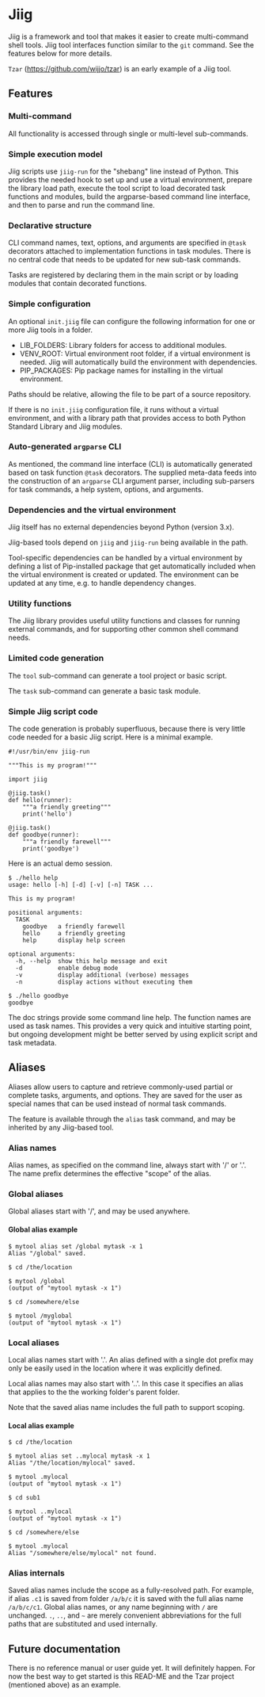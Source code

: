 # Jiig

Jiig is a framework and tool that makes it easier to create multi-command shell
tools. Jiig tool interfaces function similar to the `git` command. See the
features below for more details.

`Tzar` (https://github.com/wijjo/tzar) is an early example of a Jiig tool.

## Features

### Multi-command

All functionality is accessed through single or multi-level sub-commands.

### Simple execution model

Jiig scripts use `jiig-run` for the "shebang" line instead of Python. This
provides the needed hook to set up and use a virtual environment, prepare the
library load path, execute the tool script to load decorated task functions and
modules, build the argparse-based command line interface, and then to parse and
run the command line.

### Declarative structure

CLI command names, text, options, and arguments are specified in `@task`
decorators attached to implementation functions in task modules. There is no
central code that needs to be updated for new sub-task commands.

Tasks are registered by declaring them in the main script or by loading modules
that contain decorated functions.

### Simple configuration

An optional `init.jiig` file can configure the following information for one or
more Jiig tools in a folder.

* LIB_FOLDERS: Library folders for access to additional modules.
* VENV_ROOT: Virtual environment root folder, if a virtual environment is
  needed. Jiig will automatically build the environment with dependencies. 
* PIP_PACKAGES: Pip package names for installing in the virtual environment. 

Paths should be relative, allowing the file to be part of a source repository.

If there is no `init.jiig` configuration file, it runs without a virtual
environment, and with a library path that provides access to both Python
Standard Library and Jiig modules.

### Auto-generated `argparse` CLI

As mentioned, the command line interface (CLI) is automatically generated based
on task function `@task` decorators. The supplied meta-data feeds into the
construction of an `argparse` CLI argument parser, including sub-parsers for 
task commands, a help system, options, and arguments.

### Dependencies and the virtual environment

Jiig itself has no external dependencies beyond Python (version 3.x).
 
Jiig-based tools depend on `jiig` and `jiig-run` being available in the path.

Tool-specific dependencies can be handled by a virtual environment by defining a
list of Pip-installed package that get automatically included when the virtual
environment is created or updated. The environment can be updated at any
time, e.g. to handle dependency changes.

### Utility functions

The Jiig library provides useful utility functions and classes for running
external commands, and for supporting other common shell command needs.

### Limited code generation

The `tool` sub-command can generate a tool project or basic script.

The `task` sub-command can generate a basic task module.

### Simple Jiig script code

The code generation is probably superfluous, because there is very little code
needed for a basic Jiig script. Here is a minimal example.

```
#!/usr/bin/env jiig-run

"""This is my program!"""

import jiig

@jiig.task()
def hello(runner):
    """a friendly greeting"""
    print('hello')

@jiig.task()
def goodbye(runner):
    """a friendly farewell"""
    print('goodbye')
```

Here is an actual demo session.

```
$ ./hello help
usage: hello [-h] [-d] [-v] [-n] TASK ...

This is my program!

positional arguments:
  TASK
    goodbye   a friendly farewell
    hello     a friendly greeting
    help      display help screen

optional arguments:
  -h, --help  show this help message and exit
  -d          enable debug mode
  -v          display additional (verbose) messages
  -n          display actions without executing them

$ ./hello goodbye
goodbye
```

The doc strings provide some command line help. The function names are used as
task names. This provides a very quick and intuitive starting point, but ongoing
development might be better served by using explicit script and task metadata.


## Aliases

Aliases allow users to capture and retrieve commonly-used partial or complete
tasks, arguments, and options. They are saved for the user as special names that
can be used instead of normal task commands.

The feature is available through the `alias` task command, and may be inherited
by any Jiig-based tool.

### Alias names

Alias names, as specified on the command line, always start with '/' or '.'. The
name prefix determines the effective "scope" of the alias.

### Global aliases

Global aliases start with '/', and may be used anywhere.

#### Global alias example

```
$ mytool alias set /global mytask -x 1
Alias "/global" saved.

$ cd /the/location

$ mytool /global
(output of "mytool mytask -x 1")

$ cd /somewhere/else

$ mytool /myglobal
(output of "mytool mytask -x 1")
```

### Local aliases

Local alias names start with '.'. An alias defined with a single dot prefix may
only be easily used in the location where it was explicitly defined.

Local alias names may also start with '..'. In this case it specifies an alias
that applies to the the working folder's parent folder.

Note that the saved alias name includes the full path to support scoping.

#### Local alias example

```
$ cd /the/location

$ mytool alias set ..mylocal mytask -x 1
Alias "/the/location/mylocal" saved.

$ mytool .mylocal
(output of "mytool mytask -x 1")

$ cd sub1

$ mytool ..mylocal
(output of "mytool mytask -x 1")

$ cd /somewhere/else

$ mytool .mylocal
Alias "/somewhere/else/mylocal" not found.
```

### Alias internals

Saved alias names include the scope as a fully-resolved path. For example, if
alias `.c1` is saved from folder `/a/b/c` it is saved with the full alias name
`/a/b/c/c1`. Global alias names, or any name beginning with `/` are unchanged.
`.`, `..`, and `~` are merely convenient abbreviations for the full paths that
are substituted and used internally.


## Future documentation

There is no reference manual or user guide yet. It will definitely happen. For
now the best way to get started is this READ-ME and the Tzar project (mentioned
above) as an example.
